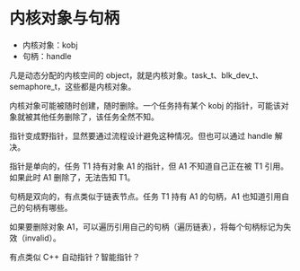 # 内核对象与句柄

- 内核对象：kobj
- 句柄：handle

凡是动态分配的内核空间的 object，就是内核对象。task_t、blk_dev_t、semaphore_t，这些都是内核对象。

内核对象可能被随时创建，随时删除。一个任务持有某个 kobj 的指针，可能该对象就被其他任务删除了，该任务全然不知。

指针变成野指针，显然要通过流程设计避免这种情况。但也可以通过 handle 解决。

指针是单向的，任务 T1 持有对象 A1 的指针，但 A1 不知道自己正在被 T1 引用。如果此时 A1 删除了，无法告知 T1。

句柄是双向的，有点类似于链表节点。任务 T1 持有 A1 的句柄，A1 也知道引用自己的句柄有哪些。

如果要删除对象 A1，可以遍历引用自己的句柄（遍历链表），将每个句柄标记为失效（invalid）。


有点类似 C++ 自动指针？智能指针？
